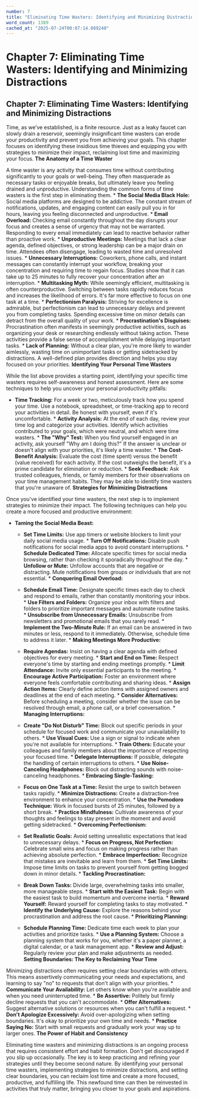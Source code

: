 ```yaml
---
number: 7
title: "Eliminating Time Wasters: Identifying and Minimizing Distractions"
word_count: 1389
cached_at: "2025-07-24T00:07:14.089240"
---
```


# Chapter 7: Eliminating Time Wasters: Identifying and Minimizing Distractions

## Chapter 7: Eliminating Time Wasters: Identifying and Minimizing Distractions

Time, as we’ve established, is a finite resource. Just as a leaky faucet can slowly drain a reservoir, seemingly insignificant time wasters can erode your productivity and prevent you from achieving your goals. This chapter focuses on identifying these insidious time thieves and equipping you with strategies to minimize their impact, reclaiming lost time and maximizing your focus. **The Anatomy of a Time Waster**

A time waster is any activity that consumes time without contributing significantly to your goals or well-being. They often masquerade as necessary tasks or enjoyable breaks, but ultimately leave you feeling drained and unproductive. Understanding the common forms of time wasters is the first step in eliminating them. *   **The Social Media Black Hole:** Social media platforms are designed to be addictive. The constant stream of notifications, updates, and engaging content can easily pull you in for hours, leaving you feeling disconnected and unproductive. *   **Email Overload:** Checking email constantly throughout the day disrupts your focus and creates a sense of urgency that may not be warranted. Responding to every email immediately can lead to reactive behavior rather than proactive work. *   **Unproductive Meetings:** Meetings that lack a clear agenda, defined objectives, or strong leadership can be a major drain on time. Attendees often disengage, leading to wasted time and unresolved issues. *   **Unnecessary Interruptions:** Coworkers, phone calls, and instant messages can constantly interrupt your workflow, breaking your concentration and requiring time to regain focus. Studies show that it can take up to 25 minutes to fully recover your concentration after an interruption. *   **Multitasking Myth:** While seemingly efficient, multitasking is often counterproductive. Switching between tasks rapidly reduces focus and increases the likelihood of errors. It's far more effective to focus on one task at a time. *   **Perfectionism Paralysis:** Striving for excellence is admirable, but perfectionism can lead to unnecessary delays and prevent you from completing tasks. Spending excessive time on minor details can detract from the overall quality of your work. *   **Procrastination's Disguises:** Procrastination often manifests in seemingly productive activities, such as organizing your desk or researching endlessly without taking action. These activities provide a false sense of accomplishment while delaying important tasks. *   **Lack of Planning:** Without a clear plan, you're more likely to wander aimlessly, wasting time on unimportant tasks or getting sidetracked by distractions. A well-defined plan provides direction and helps you stay focused on your priorities. **Identifying Your Personal Time Wasters**

While the list above provides a starting point, identifying your specific time wasters requires self-awareness and honest assessment. Here are some techniques to help you uncover your personal productivity pitfalls:

*   **Time Tracking:** For a week or two, meticulously track how you spend your time. Use a notebook, spreadsheet, or time-tracking app to record your activities in detail. Be honest with yourself, even if it's uncomfortable. *   **Activity Analysis:** At the end of each day, review your time log and categorize your activities. Identify which activities contributed to your goals, which were neutral, and which were time wasters. *   **The "Why" Test:** When you find yourself engaged in an activity, ask yourself "Why am I doing this?" If the answer is unclear or doesn't align with your priorities, it's likely a time waster. *   **The Cost-Benefit Analysis:** Evaluate the cost (time spent) versus the benefit (value received) for each activity. If the cost outweighs the benefit, it's a prime candidate for elimination or reduction. *   **Seek Feedback:** Ask trusted colleagues, friends, or family members for their observations on your time management habits. They may be able to identify time wasters that you're unaware of. **Strategies for Minimizing Distractions**

Once you've identified your time wasters, the next step is to implement strategies to minimize their impact. The following techniques can help you create a more focused and productive environment:

*   **Taming the Social Media Beast:**
    *   **Set Time Limits:** Use app timers or website blockers to limit your daily social media usage. *   **Turn Off Notifications:** Disable push notifications for social media apps to avoid constant interruptions. *   **Schedule Dedicated Time:** Allocate specific times for social media browsing, rather than checking it sporadically throughout the day. *   **Unfollow or Mute:** Unfollow accounts that are negative or distracting. Mute notifications from groups or individuals that are not essential. *   **Conquering Email Overload:**

    *   **Schedule Email Time:** Designate specific times each day to check and respond to emails, rather than constantly monitoring your inbox. *   **Use Filters and Folders:** Organize your inbox with filters and folders to prioritize important messages and automate routine tasks. *   **Unsubscribe from Unnecessary Emails:** Unsubscribe from newsletters and promotional emails that you rarely read. *   **Implement the Two-Minute Rule:** If an email can be answered in two minutes or less, respond to it immediately. Otherwise, schedule time to address it later. *   **Making Meetings More Productive:**
    *   **Require Agendas:** Insist on having a clear agenda with defined objectives for every meeting. *   **Start and End on Time:** Respect everyone's time by starting and ending meetings promptly. *   **Limit Attendance:** Invite only essential participants to the meeting. *   **Encourage Active Participation:** Foster an environment where everyone feels comfortable contributing and sharing ideas. *   **Assign Action Items:** Clearly define action items with assigned owners and deadlines at the end of each meeting. *   **Consider Alternatives:** Before scheduling a meeting, consider whether the issue can be resolved through email, a phone call, or a brief conversation. *   **Managing Interruptions:**

    *   **Create "Do Not Disturb" Time:** Block out specific periods in your schedule for focused work and communicate your unavailability to others. *   **Use Visual Cues:** Use a sign or signal to indicate when you're not available for interruptions. *   **Train Others:** Educate your colleagues and family members about the importance of respecting your focused time. *   **Delegate Interruptions:** If possible, delegate the handling of certain interruptions to others. *   **Use Noise-Canceling Headphones:** Block out distracting sounds with noise-canceling headphones. *   **Embracing Single-Tasking:**

    *   **Focus on One Task at a Time:** Resist the urge to switch between tasks rapidly. *   **Minimize Distractions:** Create a distraction-free environment to enhance your concentration. *   **Use the Pomodoro Technique:** Work in focused bursts of 25 minutes, followed by a short break. *   **Practice Mindfulness:** Cultivate awareness of your thoughts and feelings to stay present in the moment and avoid getting sidetracked. *   **Overcoming Perfectionism:**
    *   **Set Realistic Goals:** Avoid setting unrealistic expectations that lead to unnecessary delays. *   **Focus on Progress, Not Perfection:** Celebrate small wins and focus on making progress rather than achieving absolute perfection. *   **Embrace Imperfection:** Recognize that mistakes are inevitable and learn from them. *   **Set Time Limits:** Impose time limits on tasks to prevent yourself from getting bogged down in minor details. *   **Tackling Procrastination:**

    *   **Break Down Tasks:** Divide large, overwhelming tasks into smaller, more manageable steps. *   **Start with the Easiest Task:** Begin with the easiest task to build momentum and overcome inertia. *   **Reward Yourself:** Reward yourself for completing tasks to stay motivated. *   **Identify the Underlying Cause:** Explore the reasons behind your procrastination and address the root cause. *   **Prioritizing Planning:**
    *   **Schedule Planning Time:** Dedicate time each week to plan your activities and prioritize tasks. *   **Use a Planning System:** Choose a planning system that works for you, whether it's a paper planner, a digital calendar, or a task management app. *   **Review and Adjust:** Regularly review your plan and make adjustments as needed. **Setting Boundaries: The Key to Reclaiming Your Time**

Minimizing distractions often requires setting clear boundaries with others. This means assertively communicating your needs and expectations, and learning to say "no" to requests that don't align with your priorities. *   **Communicate Your Availability:** Let others know when you're available and when you need uninterrupted time. *   **Be Assertive:** Politely but firmly decline requests that you can't accommodate. *   **Offer Alternatives:** Suggest alternative solutions or resources when you can't fulfill a request. *   **Don't Apologize Excessively:** Avoid over-apologizing when setting boundaries. It's okay to prioritize your own time and needs. *   **Practice Saying No:** Start with small requests and gradually work your way up to larger ones. **The Power of Habit and Consistency**

Eliminating time wasters and minimizing distractions is an ongoing process that requires consistent effort and habit formation. Don't get discouraged if you slip up occasionally. The key is to keep practicing and refining your strategies until they become second nature. By identifying your personal time wasters, implementing strategies to minimize distractions, and setting clear boundaries, you can reclaim lost time and create a more focused, productive, and fulfilling life. This newfound time can then be reinvested in activities that truly matter, bringing you closer to your goals and aspirations.
